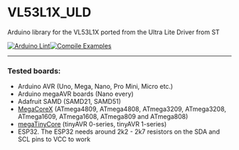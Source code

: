 # VL53L1X_ULD
 Arduino library for the VL53L1X ported from the Ultra Lite Driver from ST

[![Arduino Lint](https://github.com/rneurink/VL53L1X_ULD/actions/workflows/arduino-lint.yml/badge.svg?branch=master)](https://github.com/rneurink/VL53L1X_ULD/actions/workflows/arduino-lint.yml)[![Compile Examples](https://github.com/rneurink/VL53L1X_ULD/actions/workflows/compile-examples.yml/badge.svg?branch=master)](https://github.com/rneurink/VL53L1X_ULD/actions/workflows/compile-examples.yml)

---
### Tested boards:
- Arduino AVR (Uno, Mega, Nano, Pro Mini, Micro etc.)
- Arduino megaAVR boards (Nano every)
- Adafruit SAMD (SAMD21, SAMD51)
- [MegaCoreX](https://github.com/MCUdude/MegaCoreX) (ATmega4809, ATmega4808, ATmega3209, ATmega3208, ATmega1609, ATmega1608, ATmega809 and ATmega808)
- [megaTinyCore](https://github.com/SpenceKonde/megaTinyCore) (tinyAVR 0-series, tinyAVR 1-series)
- ESP32. The ESP32 needs around 2k2 - 2k7 resistors on the SDA and SCL pins to VCC to work
